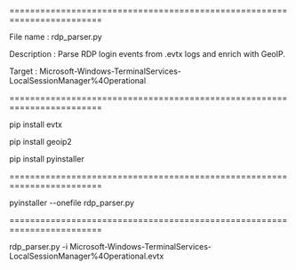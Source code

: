 ========================================================================

File name    : rdp_parser.py

Description  : Parse RDP login events from .evtx logs and enrich with GeoIP.

Target : Microsoft-Windows-TerminalServices-LocalSessionManager%4Operational

========================================================================

pip install evtx

pip install geoip2

pip install pyinstaller

========================================================================

pyinstaller --onefile rdp_parser.py

========================================================================

rdp_parser.py -i Microsoft-Windows-TerminalServices-LocalSessionManager%4Operational.evtx
